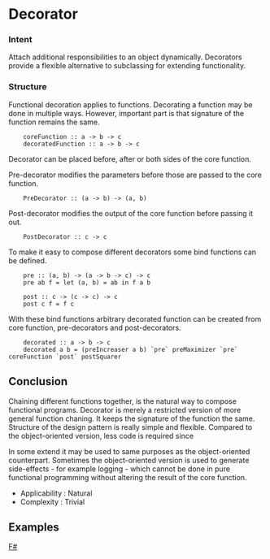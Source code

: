# Decorator


### Intent

Attach additional responsibilities to an object dynamically. Decorators provide a flexible alternative to subclassing for extending functionality.


### Structure

Functional decoration applies to functions. Decorating a function may be done in multiple ways. However, important part is that signature of the function remains the same.

~~~~
    coreFunction :: a -> b -> c
    decoratedFunction :: a -> b -> c
~~~~

Decorator can be placed before, after or both sides of the core function. 

Pre-decorator modifies the parameters before those are passed to the core function.
~~~~
    PreDecorator :: (a -> b) -> (a, b)
~~~~

Post-decorator modifies the output of the core function before passing it out.
~~~~
    PostDecorator :: c -> c
~~~~

To make it easy to compose different decorators some bind functions can be defined.
~~~~
    pre :: (a, b) -> (a -> b -> c) -> c
    pre ab f = let (a, b) = ab in f a b
    
    post :: c -> (c -> c) -> c
    post c f = f c
~~~~

With these bind functions arbitrary decorated function can be created from core function, pre-decorators and post-decorators.

~~~~
    decorated :: a -> b -> c
    decorated a b = (preIncreaser a b) `pre` preMaximizer `pre` coreFunction `post` postSquarer
~~~~
   

## Conclusion

Chaining different functions together, is the natural way to compose functional programs. Decorator is merely a restricted version of more general function chaning. It keeps the signature of the function the same. Structure of the design pattern is really simple and flexible. Compared to the object-oriented version, less code is required since

In some extend it may be used to same purposes as the object-oriented counterpart. Sometimes the object-oriented version is used to generate side-effects - for example logging - which cannot be done in pure functional programming without altering the result of the core function. 

- Applicability : Natural
- Complexity : Trivial


## Examples

[F#](decorator.fsx)
